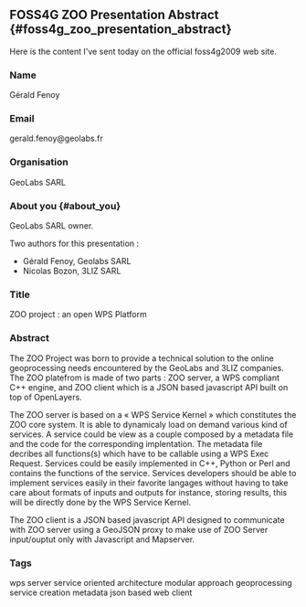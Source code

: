 ## FOSS4G ZOO Presentation Abstract {#foss4g_zoo_presentation_abstract}

Here is the content I\'ve sent today on the official foss4g2009 web
site.

### Name

Gérald Fenoy

### Email

gerald.fenoy\@geolabs.fr

### Organisation

GeoLabs SARL

### About you {#about_you}

GeoLabs SARL owner.

Two authors for this presentation :

-   Gérald Fenoy, Geolabs SARL
-   Nicolas Bozon, 3LIZ SARL

### Title

ZOO project : an open WPS Platform

### Abstract

The ZOO Project was born to provide a technical solution to the online
geoprocessing needs encountered by the GeoLabs and 3LIZ companies. The
ZOO platefrom is made of two parts : ZOO server, a WPS compliant C++
engine, and ZOO client which is a JSON based javascript API built on top
of OpenLayers.

The ZOO server is based on a « WPS Service Kernel » which constitutes
the ZOO core system. It is able to dynamicaly load on demand various
kind of services. A service could be view as a couple composed by a
metadata file and the code for the corresponding implentation. The
metadata file decribes all functions(s) which have to be callable using
a WPS Exec Request. Services could be easily implemented in C++, Python
or Perl and contains the functions of the service. Services developers
should be able to implement services easily in their favorite langages
without having to take care about formats of inputs and outputs for
instance, storing results, this will be directly done by the WPS Service
Kernel.

The ZOO client is a JSON based javascript API designed to communicate
with ZOO server using a GeoJSON proxy to make use of ZOO Server
input/ouptut only with Javascript and Mapserver.

### Tags

wps server service oriented architecture modular approach geoprocessing
service creation metadata json based web client

